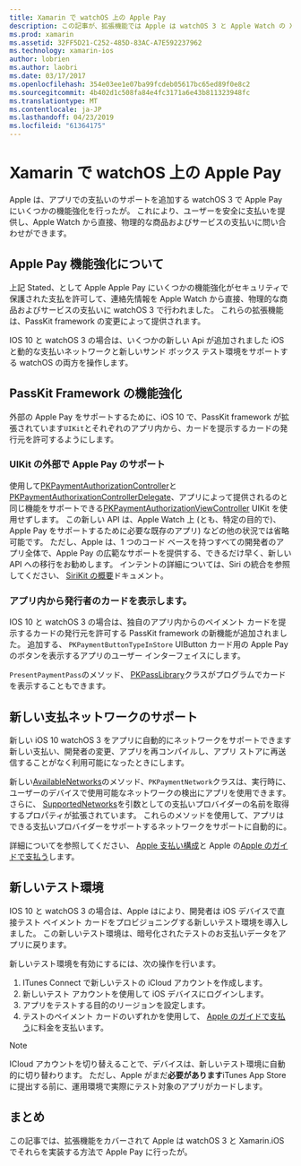 ```yaml
---
title: Xamarin で watchOS 上の Apple Pay
description: この記事が、拡張機能では Apple は watchOS 3 と Apple Watch の Xamarin.iOS でそれらを実装する方法で Apple Pay に行ったが。
ms.prod: xamarin
ms.assetid: 32FF5D21-C252-485D-83AC-A7E592237962
ms.technology: xamarin-ios
author: lobrien
ms.author: laobri
ms.date: 03/17/2017
ms.openlocfilehash: 354e03ee1e07ba99fcdeb05617bc65ed89f0e8c2
ms.sourcegitcommit: 4b402d1c508fa84e4fc3171a6e43b811323948fc
ms.translationtype: MT
ms.contentlocale: ja-JP
ms.lasthandoff: 04/23/2019
ms.locfileid: "61364175"
---
```

# <a name="apple-pay-on-watchos-in-xamarin"></a>Xamarin で watchOS 上の Apple Pay

Apple は、アプリでの支払いのサポートを追加する watchOS 3 で Apple Pay にいくつかの機能強化を行ったが。 これにより、ユーザーを安全に支払いを提供し、Apple Watch から直接、物理的な商品およびサービスの支払いに問い合わせができます。


## <a name="about-apple-pay-enhancements"></a>Apple Pay 機能強化について

上記 Stated、として Apple Apple Pay にいくつかの機能強化がセキュリティで保護された支払を許可して、連絡先情報を Apple Watch から直接、物理的な商品およびサービスの支払いに watchOS 3 で行われました。 これらの拡張機能は、PassKit framework の変更によって提供されます。

IOS 10 と watchOS 3 の場合は、いくつかの新しい Api が追加されました iOS と動的な支払いネットワークと新しいサンド ボックス テスト環境をサポートする watchOS の両方を操作します。

## <a name="passkit-framework-enhancements"></a>PassKit Framework の機能強化

外部の Apple Pay をサポートするために、iOS 10 で、PassKit framework が拡張されています`UIKit`とそれぞれのアプリ内から、カードを提示するカードの発行元を許可するようにします。 

### <a name="supporting-apple-pay-outside-of-uikit"></a>UIKit の外部で Apple Pay のサポート

使用して[PKPaymentAuthorizationController](https://developer.apple.com/reference/passkit/pkpaymentauthorizationcontroller)と[PKPaymentAuthorixationControllerDelegate](https://developer.apple.com/reference/passkit/pkpaymentauthorizationcontrollerdelegate)、アプリによって提供されるのと同じ機能をサポートできる[PKPaymentAuthorizationViewController](https://developer.apple.com/reference/passkit/pkpaymentauthorizationviewcontroller) UIKit を使用せずします。 この新しい API は、Apple Watch 上 (とも、特定の目的で)、Apple Pay をサポートするために必要な既存のアプリ) などの他の状況では省略可能です。 ただし、Apple は、1 つのコード ベースを持つすべての開発者のアプリ全体で、Apple Pay の広範なサポートを提供する、できるだけ早く、新しい API への移行をお勧めします。 インテントの詳細については、Siri の統合を参照してください、 [SiriKit の概要](~/ios/platform/sirikit/index.md)ドキュメント。

### <a name="presenting-issuer-cards-from-within-apps"></a>アプリ内から発行者のカードを表示します。

IOS 10 と watchOS 3 の場合は、独自のアプリ内からのペイメント カードを提示するカードの発行元を許可する PassKit framework の新機能が追加されました。 追加する、 `PKPaymentButtonTypeInStore` UIButton カード用の Apple Pay のボタンを表示するアプリのユーザー インターフェイスにします。

`PresentPaymentPass`のメソッド、 [PKPassLibrary](https://developer.apple.com/reference/passkit/pkpasslibrary)クラスがプログラムでカードを表示することもできます。

## <a name="new-payment-network-support"></a>新しい支払ネットワークのサポート

新しい iOS 10 watchOS 3 をアプリに自動的にネットワークをサポートできます新しい支払い、開発者の変更、アプリを再コンパイルし、アプリ ストアに再送信することがなく利用可能になったときにします。

新しい[AvailableNetworks](https://developer.apple.com/reference/passkit/pkpaymentrequest/1833288-availablenetworks)のメソッド、`PKPaymentNetwork`クラスは、実行時に、ユーザーのデバイスで使用可能なネットワークの検出にアプリを使用できます。 さらに、 [SupportedNetworks](https://developer.apple.com/reference/passkit/pkpaymentrequest/1619329-supportednetworks)を引数としての支払いプロバイダーの名前を取得するプロパティが拡張されています。 これらのメソッドを使用して、アプリはできる支払いプロバイダーをサポートするネットワークをサポートに自動的に。

詳細についてを参照してください、 [Apple 支払い構成](~/ios/platform/apple-pay.md)と Apple の[Apple のガイドで支払う](https://developer.apple.com/apple-pay/)します。

## <a name="new-testing-environment"></a>新しいテスト環境

IOS 10 と watchOS 3 の場合は、Apple はにより、開発者は iOS デバイスで直接テスト ペイメント カードをプロビジョニングする新しいテスト環境を導入しました。 この新しいテスト環境は、暗号化されたテストのお支払いデータをアプリに戻ります。

新しいテスト環境を有効にするには、次の操作を行います。

1. ITunes Connect で新しいテストの iCloud アカウントを作成します。
2. 新しいテスト アカウントを使用して iOS デバイスにログインします。
3. アプリをテストする目的のリージョンを設定します。
4. テストのペイメント カードのいずれかを使用して、 [Apple のガイドで支払う](https://developer.apple.com/apple-pay/)に料金を支払います。

> [!NOTE]
> ICloud アカウントを切り替えることで、デバイスは、新しいテスト環境に自動的に切り替わります。 ただし、Apple がまだ**必要があります**iTunes App Store に提出する前に、運用環境で実際にテスト対象のアプリがカードします。

## <a name="summary"></a>まとめ

この記事では、拡張機能をカバーされて Apple は watchOS 3 と Xamarin.iOS でそれらを実装する方法で Apple Pay に行ったが。
